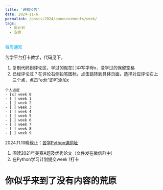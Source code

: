 ```yaml
---
title: '通知公告'
date: 2024-11-6
permalink: /posts/2024/announcements/week/
tags:
  - 周计划
  - 安排
---
```


<font color="#00b0f0">每周通知</font>

苦学平台打卡教学，代码见下，
1. 复制代码到评论区，学过的就在[ ]中写字母x，没学过的保留空格
2. 已经评论过？在评论右侧铅笔图标，点击跳转到具体页面，选择对应评论右上三个点，点击“edit”即可添加x
```
个人进度
- [x] week 0
- [ ] week 1
- [ ] week 2
- [ ] week 3
- [ ] week 4
- [ ] week 5
- [ ] week 6
- [ ] week 7
- [ ] week 8
- [ ] week 9
```

2024.11.10晚截止：[苦学Python课网址](https://cicfish.github.io//posts/2024/11/blog-post-6/)
1. 阅读2021年美赛A题及优秀论文（文件发在微信群中）
2. 在Python学习计划提交week 1打卡

你似乎来到了没有内容的荒原
======

<style>
/* 设置整个容器的背景图片和透明度 */
.background-container {
    background-image: url('/images/kuxuebackground.jpg'); /* 替换为实际图片URL */
    background-size: cover;
    background-position: center;
    padding: 20px;
    color: #ffffff; /* 设置文字颜色，确保对比清晰 */
    text-align: center;
    position: relative;
}

/* 使用伪元素来创建透明的背景层，不影响文字 */
.background-container::before {
    content: '';
    position: absolute;
    top: 0;
    left: 0;
    right: 0;
    bottom: 0;
    background-color: rgba(0, 0, 0, 0.8); /* 修改透明度值：0.5 表示 50% 透明度 */
    z-index: 0;
}

/* 让文字内容显示在透明背景层之上 */
.background-container h1,
.background-container p {
    position: relative;
    z-index: 1;
}
</style>

